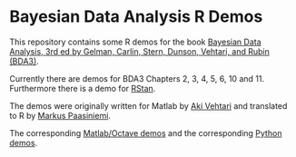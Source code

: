 # Bayesian Data Analysis R Demos

This repository contains some R demos for the book [Bayesian Data
Analysis, 3rd ed by Gelman, Carlin, Stern, Dunson, Vehtari, and Rubin (BDA3)](http://www.stat.columbia.edu/~gelman/book/).

Currently there are demos for BDA3 Chapters 2, 3, 4, 5, 6, 10 and 11. Furthermore there is a demo for [RStan](https://github.com/stan-dev/rstan).

The demos were originally written for Matlab by [Aki
Vehtari](http://users.aalto.fi/~ave/) and translated to R by
[Markus Paasiniemi](https://github.com/paasim).

The corresponding [Matlab/Octave demos](https://github.com/avehtari/BDA_m_demos)
and the corresponding [Python demos](https://github.com/avehtari/BDA_py_demos).
